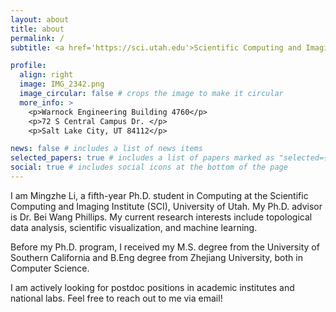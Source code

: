 ```yaml
---
layout: about
title: about
permalink: /
subtitle: <a href='https://sci.utah.edu'>Scientific Computing and Imaging Institute, University of Utah</a>.

profile:
  align: right
  image: IMG_2342.png
  image_circular: false # crops the image to make it circular
  more_info: >
    <p>Warnock Engineering Building 4760</p>
    <p>72 S Central Campus Dr. </p>
    <p>Salt Lake City, UT 84112</p>

news: false # includes a list of news items
selected_papers: true # includes a list of papers marked as "selected={true}"
social: true # includes social icons at the bottom of the page
---
```


I am Mingzhe Li, a fifth-year Ph.D. student in Computing at the Scientific Computing and Imaging Institute (SCI), University of Utah. My Ph.D. advisor is Dr. Bei Wang Phillips. My current research interests include topological data analysis, scientific visualization, and machine learning. 

Before my Ph.D. program, I received my M.S. degree from the University of Southern California and B.Eng degree from Zhejiang University, both in Computer Science.

I am actively looking for postdoc positions in academic institutes and national labs. Feel free to reach out to me via email!